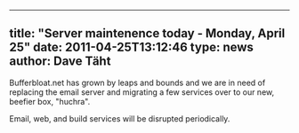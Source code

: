 
---
title: "Server maintenence today - Monday, April 25"
date: 2011-04-25T13:12:46
type: news
author: Dave Täht
---
Bufferbloat.net has grown by leaps and bounds and we are in need of
replacing the email server and migrating a few services over to our new,
beefier box, "huchra".

Email, web, and build services will be disrupted periodically.
